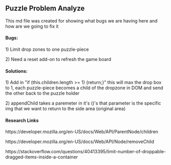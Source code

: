 <h2>Puzzle Problem Analyze</h2>
<p>This md file was created for showing what bugs we are having here and how are we going to fix it</p>  
<h4>Bugs:</h4>
<p>1) Limit drop zones to one puzzle-piece</p>
<p>2) Need a reset add-on to refresh the game board</p>
<h4>Solutions:</h4>
<p>1) Add in "if (this.children.length >= 1) {return;}" this will max the drop box to 1, each puzzle-piece becomes a child of the dropzone in DOM and send the other back to the puzzle holder</p>
<p>2) appendChild takes a paremeter in it's ()'s  that parameter is the specific img that we want to return to the side area (original area)</p>
<h4>Research Links</h4>
<p>https://developer.mozilla.org/en-US/docs/Web/API/ParentNode/children</p>
<p>https://developer.mozilla.org/en-US/docs/Web/API/Node/removeChild</p>
<p>https://stackoverflow.com/questions/40413395/limit-number-of-droppable-dragged-items-inside-a-container</p>

